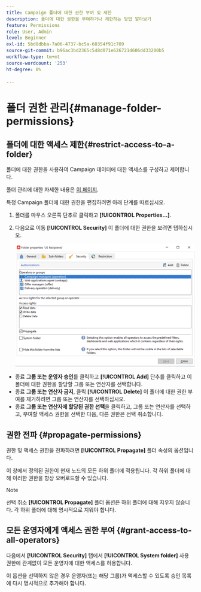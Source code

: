 ```yaml
---
title: Campaign 폴더에 대한 권한 부여 및 제한
description: 폴더에 대한 권한을 부여하거나 제한하는 방법 알아보기
feature: Permissions
role: User, Admin
level: Beginner
exl-id: 5bd8dbba-7a06-4737-bc5a-60354f91c709
source-git-commit: b96ac3bd2365c548d071e626721d606dd33200b5
workflow-type: tm+mt
source-wordcount: '253'
ht-degree: 0%

---
```


# 폴더 권한 관리{#manage-folder-permissions}

## 폴더에 대한 액세스 제한{#restrict-access-to-a-folder}

폴더에 대한 권한을 사용하여 Campaign 데이터에 대한 액세스를 구성하고 제어합니다.

폴더 관리에 대한 자세한 내용은 [이 페이지](../audiences/folders-and-views.md).

특정 Campaign 폴더에 대한 권한을 편집하려면 아래 단계를 따르십시오.

1. 폴더를 마우스 오른쪽 단추로 클릭하고 **[!UICONTROL Properties...]**.
1. 다음으로 이동 **[!UICONTROL Security]** 이 폴더에 대한 권한을 보려면 탭하십시오.

   ![](assets/folder-permissions.png)

* 종료 **그룹 또는 운영자 승인**&#x200B;를 클릭하고 **[!UICONTROL Add]** 단추를 클릭하고 이 폴더에 대한 권한을 할당할 그룹 또는 연산자를 선택합니다.
* 종료 **그룹 또는 연산자 금지**, 클릭 **[!UICONTROL Delete]** 이 폴더에 대한 권한 부여를 제거하려면 그룹 또는 연산자를 선택하십시오.
* 종료 **그룹 또는 연산자에 할당된 권한 선택**&#x200B;을 클릭하고, 그룹 또는 연산자를 선택하고, 부여할 액세스 권한을 선택한 다음, 다른 권한은 선택 취소합니다.

## 권한 전파 {#propagate-permissions}

권한 및 액세스 권한을 전파하려면 **[!UICONTROL Propagate]** 폴더 속성의 옵션입니다.

이 창에서 정의된 권한이 현재 노드의 모든 하위 폴더에 적용됩니다. 각 하위 폴더에 대해 이러한 권한을 항상 오버로드할 수 있습니다.

>[!NOTE]
>
>선택 취소 **[!UICONTROL Propagate]** 폴더 옵션은 하위 폴더에 대해 지우지 않습니다. 각 하위 폴더에 대해 명시적으로 지워야 합니다.

## 모든 운영자에게 액세스 권한 부여 {#grant-access-to-all-operators}

다음에서 **[!UICONTROL Security]** 탭에서 **[!UICONTROL System folder]** 사용 권한에 관계없이 모든 운영자에 대한 액세스를 허용합니다.

이 옵션을 선택하지 않은 경우 운영자(또는 해당 그룹)가 액세스할 수 있도록 승인 목록에 다시 명시적으로 추가해야 합니다.
